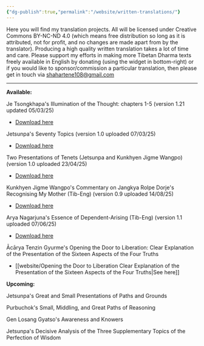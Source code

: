 ```yaml
---
{"dg-publish":true,"permalink":"/website/written-translations/"}
---
```


Here you will find my translation projects. All will be licensed under Creative Commons BY-NC-ND 4.0 (which means free distribution so long as it is attributed, not for profit, and no changes are made apart from by the translator).
Producing a high quality written translation takes a lot of time and care. Please support my efforts in making more Tibetan Dharma texts freely available in English by donating (using the widget in bottom-right) or if you would like to sponsor/commission a particular translation, then please get in touch via shahartene108@gmail.com

---
**Available:**

Je Tsongkhapa's Illumination of the Thought: chapters 1-5 (version 1.21 updated 05/03/25)
- <a href="/pdf/Illumination%20of%20the%20Thought.pdf" download>Download here</a>

Jetsunpa's Seventy Topics (version 1.0 uploaded 07/03/25)
- <a href="/pdf/70%20Topics.pdf" download>Download here</a>

Two Presentations of Tenets (Jetsunpa and Kunkhyen Jigme Wangpo) (version 1.0 uploaded 23/04/25)
- <a href="/pdf/Two%20Presentations%20of%20Tenets.pdf" download>Download here</a>

Kunkhyen Jigme Wangpo's Commentary on Jangkya Rolpe Dorje's Recognising My Mother (Tib-Eng) (version 0.9 uploaded 14/08/25)
- <a href="/pdf/Commentary%20On%20Recognising%20My%20Mother.pdf" download>Download here</a>

Arya Nagarjuna's Essence of Dependent-Arising (Tib-Eng) (version 1.1 uploaded 07/06/25)
- <a href="/pdf/essence%20of%20dependent%20arising.pdf" download>Download here</a>

Ācārya Tenzin Gyurme's Opening the Door to Liberation: Clear Explanation of the Presentation of the Sixteen Aspects of the Four Truths
- [[website/Opening the Door to Liberation Clear Explanation of the Presentation of the Sixteen Aspects of the Four Truths\|See here]]

**Upcoming:**

Jetsunpa's Great and Small Presentations of Paths and Grounds

Purbuchok's Small, Middling, and Great Paths of Reasoning

Gen Losang Gyatso's Awareness and Knowers

Jetsunpa's Decisive Analysis of the Three Supplementary Topics of the Perfection of Wisdom